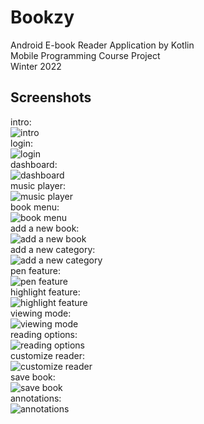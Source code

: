 # Bookzy

Android E-book Reader Application by Kotlin  
Mobile Programming Course Project  
Winter 2022  

## Screenshots
intro:  
![intro](docs/_images/screenshot-01.jpg)  
login:  
![login](docs/_images/screenshot-02.jpg)  
dashboard:  
![dashboard](docs/_images/screenshot-03.jpg)  
music player:  
![music player](docs/_images/screenshot-04.jpg)  
book menu:  
![book menu](docs/_images/screenshot-05.jpg)  
add a new book:  
![add a new book](docs/_images/screenshot-06.jpg)  
add a new category:  
![add a new category](docs/_images/screenshot-07.jpg)  
pen feature:  
![pen feature](docs/_images/screenshot-09.jpg)  
highlight feature:  
![highlight feature](docs/_images/screenshot-08.jpg)  
viewing mode:  
![viewing mode](docs/_images/screenshot-10.jpg)  
reading options:  
![reading options](docs/_images/screenshot-11.jpg)  
customize reader:  
![customize reader](docs/_images/screenshot-12.jpg)  
save book:  
![save book](docs/_images/screenshot-13.jpg)  
annotations:  
![annotations](docs/_images/screenshot-14.jpg)  
